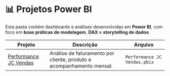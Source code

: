 # 📊 Projetos Power BI

Esta pasta contém dashboards e análises desenvolvidas em **Power BI**, com foco em **boas práticas de modelagem**, **DAX** e **storytelling de dados**.

| Projeto | Descrição | Arquivo |
|----------|------------|---------|
| [Performance JC Vendas](./Performance%20JC%20Vendas.pbix) | Análise de faturamento por cliente, produto e acompanhamento mensal. | `Performance JC Vendas.pbix` |

